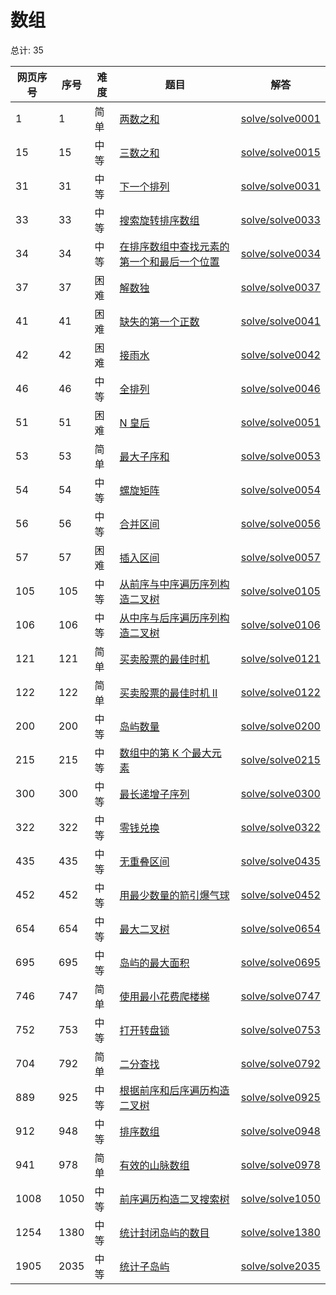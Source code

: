 # 数组

<!--- table -->

总计: 35

| 网页序号 | 序号 | 难度 | 题目                                                                                                                                    | 解答                                  |
| -------- | ---- | ---- | --------------------------------------------------------------------------------------------------------------------------------------- | ------------------------------------- |
| 1        | 1    | 简单 | [两数之和](https://leetcode-cn.com/problems/two-sum/)                                                                                   | [solve/solve0001](../solve/solve0001) |
| 15       | 15   | 中等 | [三数之和](https://leetcode-cn.com/problems/3sum/)                                                                                      | [solve/solve0015](../solve/solve0015) |
| 31       | 31   | 中等 | [下一个排列](https://leetcode-cn.com/problems/next-permutation/)                                                                        | [solve/solve0031](../solve/solve0031) |
| 33       | 33   | 中等 | [搜索旋转排序数组](https://leetcode-cn.com/problems/search-in-rotated-sorted-array/)                                                    | [solve/solve0033](../solve/solve0033) |
| 34       | 34   | 中等 | [在排序数组中查找元素的第一个和最后一个位置](https://leetcode-cn.com/problems/find-first-and-last-position-of-element-in-sorted-array/) | [solve/solve0034](../solve/solve0034) |
| 37       | 37   | 困难 | [解数独](https://leetcode-cn.com/problems/sudoku-solver/)                                                                               | [solve/solve0037](../solve/solve0037) |
| 41       | 41   | 困难 | [缺失的第一个正数](https://leetcode-cn.com/problems/first-missing-positive/)                                                            | [solve/solve0041](../solve/solve0041) |
| 42       | 42   | 困难 | [接雨水](https://leetcode-cn.com/problems/trapping-rain-water/)                                                                         | [solve/solve0042](../solve/solve0042) |
| 46       | 46   | 中等 | [全排列](https://leetcode-cn.com/problems/permutations/)                                                                                | [solve/solve0046](../solve/solve0046) |
| 51       | 51   | 困难 | [N 皇后](https://leetcode-cn.com/problems/n-queens/)                                                                                    | [solve/solve0051](../solve/solve0051) |
| 53       | 53   | 简单 | [最大子序和](https://leetcode-cn.com/problems/maximum-subarray/)                                                                        | [solve/solve0053](../solve/solve0053) |
| 54       | 54   | 中等 | [螺旋矩阵](https://leetcode-cn.com/problems/spiral-matrix/)                                                                             | [solve/solve0054](../solve/solve0054) |
| 56       | 56   | 中等 | [合并区间](https://leetcode-cn.com/problems/merge-intervals/)                                                                           | [solve/solve0056](../solve/solve0056) |
| 57       | 57   | 困难 | [插入区间](https://leetcode-cn.com/problems/insert-interval/)                                                                           | [solve/solve0057](../solve/solve0057) |
| 105      | 105  | 中等 | [从前序与中序遍历序列构造二叉树](https://leetcode-cn.com/problems/construct-binary-tree-from-preorder-and-inorder-traversal/)           | [solve/solve0105](../solve/solve0105) |
| 106      | 106  | 中等 | [从中序与后序遍历序列构造二叉树](https://leetcode-cn.com/problems/construct-binary-tree-from-inorder-and-postorder-traversal/)          | [solve/solve0106](../solve/solve0106) |
| 121      | 121  | 简单 | [买卖股票的最佳时机](https://leetcode-cn.com/problems/best-time-to-buy-and-sell-stock/)                                                 | [solve/solve0121](../solve/solve0121) |
| 122      | 122  | 简单 | [买卖股票的最佳时机 II](https://leetcode-cn.com/problems/best-time-to-buy-and-sell-stock-ii/)                                           | [solve/solve0122](../solve/solve0122) |
| 200      | 200  | 中等 | [岛屿数量](https://leetcode-cn.com/problems/number-of-islands/)                                                                         | [solve/solve0200](../solve/solve0200) |
| 215      | 215  | 中等 | [数组中的第 K 个最大元素](https://leetcode-cn.com/problems/kth-largest-element-in-an-array/)                                            | [solve/solve0215](../solve/solve0215) |
| 300      | 300  | 中等 | [最长递增子序列](https://leetcode-cn.com/problems/longest-increasing-subsequence/)                                                      | [solve/solve0300](../solve/solve0300) |
| 322      | 322  | 中等 | [零钱兑换](https://leetcode-cn.com/problems/coin-change/)                                                                               | [solve/solve0322](../solve/solve0322) |
| 435      | 435  | 中等 | [无重叠区间](https://leetcode-cn.com/problems/non-overlapping-intervals/)                                                               | [solve/solve0435](../solve/solve0435) |
| 452      | 452  | 中等 | [用最少数量的箭引爆气球](https://leetcode-cn.com/problems/minimum-number-of-arrows-to-burst-balloons/)                                  | [solve/solve0452](../solve/solve0452) |
| 654      | 654  | 中等 | [最大二叉树](https://leetcode-cn.com/problems/maximum-binary-tree/)                                                                     | [solve/solve0654](../solve/solve0654) |
| 695      | 695  | 中等 | [岛屿的最大面积](https://leetcode-cn.com/problems/max-area-of-island/)                                                                  | [solve/solve0695](../solve/solve0695) |
| 746      | 747  | 简单 | [使用最小花费爬楼梯](https://leetcode-cn.com/problems/min-cost-climbing-stairs/)                                                        | [solve/solve0747](../solve/solve0747) |
| 752      | 753  | 中等 | [打开转盘锁](https://leetcode-cn.com/problems/open-the-lock/)                                                                           | [solve/solve0753](../solve/solve0753) |
| 704      | 792  | 简单 | [二分查找](https://leetcode-cn.com/problems/binary-search/)                                                                             | [solve/solve0792](../solve/solve0792) |
| 889      | 925  | 中等 | [根据前序和后序遍历构造二叉树](https://leetcode-cn.com/problems/construct-binary-tree-from-preorder-and-postorder-traversal/)           | [solve/solve0925](../solve/solve0925) |
| 912      | 948  | 中等 | [排序数组](https://leetcode-cn.com/problems/sort-an-array/)                                                                             | [solve/solve0948](../solve/solve0948) |
| 941      | 978  | 简单 | [有效的山脉数组](https://leetcode-cn.com/problems/valid-mountain-array/)                                                                | [solve/solve0978](../solve/solve0978) |
| 1008     | 1050 | 中等 | [前序遍历构造二叉搜索树](https://leetcode-cn.com/problems/construct-binary-search-tree-from-preorder-traversal/)                        | [solve/solve1050](../solve/solve1050) |
| 1254     | 1380 | 中等 | [统计封闭岛屿的数目](https://leetcode-cn.com/problems/number-of-closed-islands/)                                                        | [solve/solve1380](../solve/solve1380) |
| 1905     | 2035 | 中等 | [统计子岛屿](https://leetcode-cn.com/problems/count-sub-islands/)                                                                       | [solve/solve2035](../solve/solve2035) |
